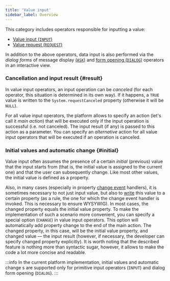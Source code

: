 ```yaml
---
title: 'Value input'
sidebar_label: Overview
---
```


This category includes operators responsible for inputting a value:

-   [Value input (`INPUT`)](Primitive_input_INPUT_.md)
-   [Value request (`REQUEST`)](Value_request_REQUEST_.md)

In addition to the above operators, data input is also performed via the *dialog forms* of message display  [(`ASK`)](Show_message_MESSAGE_ASK_.md#dialog)  and [form opening (`DIALOG`)](In_an_interactive_view_SHOW_DIALOG_.md#dialog) operators in an interactive view.

### Cancellation and input result {#result}

In value input operators, an input operation can be  *canceled* (for each operator, this situation is determined in its own way). If it happens, a `TRUE` value is written to the `System.requestCanceled` property (otherwise it will be `NULL`).

For all value input operators, the platform allows to specify an action (let's call it  *main action*) that will be executed only if the input operation is successful (i.e. not canceled). The input result (if any) is passed to this action as a parameter. You can specify an *alternative* action for all value input operators that will be executed if an operation is canceled.

### Initial values and automatic change {#initial}

Value input often assumes the presence of a certain *initial* (previous) value that the input starts from (that is, the initial value is assigned to the current one) and that the user can subsequently change. Like most other values, the initial value is defined as a property.

Also, in many cases (especially in property [change event](Form_events.md#property-broken) handlers), it is sometimes necessary to not just input value, but also to [write](Property_change_CHANGE_.md) this value to a certain property (as a rule, the one for which the change event handler is invoked. This is necessary to ensure WYSYWIG). In most cases, the changed property equals the initial value property. To make the implementation of such a scenario more convenient, you can specify a special option (`CHANGE`) in value input operators. This option will automatically add property change to the end of the main action. The changed property, in this case, will be the initial value property, and changed value — the input result (however, if necessary, the developer can specify changed property explicitly). It is worth noting that the described feature is nothing more than syntactic sugar, however, it allows to make the code a lot more concise and readable.


:::info
In the current platform implementation, initial values and automatic change s are supported only for primitive input operators (`INPUT`) and dialog form opening (`DIALOG`).
:::

